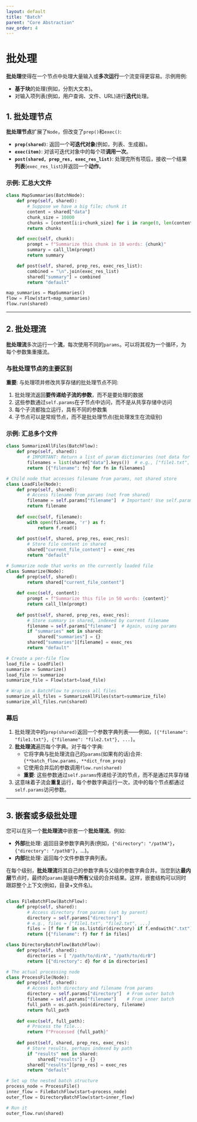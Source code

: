 ```yaml
---
layout: default
title: "Batch"
parent: "Core Abstraction"
nav_order: 4
---
```


# 批处理

**批处理**使得在一个节点中处理大量输入或**多次运行**一个流变得更容易。示例用例:
- **基于块**的处理(例如，分割大文本)。
- 对输入项列表(例如，用户查询、文件、URL)进行**迭代**处理。

## 1. 批处理节点

**批处理节点**扩展了`Node`，但改变了`prep()`和`exec()`:

- **`prep(shared)`**: 返回一个**可迭代对象**(例如，列表、生成器)。
- **`exec(item)`**: 对该可迭代对象中的每个项**调用一次**。
- **`post(shared, prep_res, exec_res_list)`**: 处理完所有项后，接收一个结果**列表**(`exec_res_list`)并返回一个**动作**。


### 示例: 汇总大文件

```python
class MapSummaries(BatchNode):
    def prep(self, shared):
        # Suppose we have a big file; chunk it
        content = shared["data"]
        chunk_size = 10000
        chunks = [content[i:i+chunk_size] for i in range(0, len(content), chunk_size)]
        return chunks

    def exec(self, chunk):
        prompt = f"Summarize this chunk in 10 words: {chunk}"
        summary = call_llm(prompt)
        return summary

    def post(self, shared, prep_res, exec_res_list):
        combined = "\n".join(exec_res_list)
        shared["summary"] = combined
        return "default"

map_summaries = MapSummaries()
flow = Flow(start=map_summaries)
flow.run(shared)
```

---

## 2. 批处理流

**批处理流**多次运行一个**流**，每次使用不同的`params`。可以将其视为一个循环，为每个参数集重播流。

### 与批处理节点的主要区别

**重要**: 与处理项并修改共享存储的批处理节点不同:

1. 批处理流返回**要传递给子流的参数**，而不是要处理的数据
2. 这些参数通过`self.params`在子节点中访问，而不是从共享存储中访问
3. 每个子流都独立运行，具有不同的参数集
4. 子节点可以是常规节点，而不是批处理节点(批处理发生在流级别)

### 示例: 汇总多个文件

```python
class SummarizeAllFiles(BatchFlow):
    def prep(self, shared):
        # IMPORTANT: Return a list of param dictionaries (not data for processing)
        filenames = list(shared["data"].keys())  # e.g., ["file1.txt", "file2.txt", ...]
        return [{"filename": fn} for fn in filenames]

# Child node that accesses filename from params, not shared store
class LoadFile(Node):
    def prep(self, shared):
        # Access filename from params (not from shared)
        filename = self.params["filename"]  # Important! Use self.params, not shared
        return filename
        
    def exec(self, filename):
        with open(filename, 'r') as f:
            return f.read()
            
    def post(self, shared, prep_res, exec_res):
        # Store file content in shared
        shared["current_file_content"] = exec_res
        return "default"

# Summarize node that works on the currently loaded file
class Summarize(Node):
    def prep(self, shared):
        return shared["current_file_content"]
        
    def exec(self, content):
        prompt = f"Summarize this file in 50 words: {content}"
        return call_llm(prompt)
        
    def post(self, shared, prep_res, exec_res):
        # Store summary in shared, indexed by current filename
        filename = self.params["filename"]  # Again, using params
        if "summaries" not in shared:
            shared["summaries"] = {}
        shared["summaries"][filename] = exec_res
        return "default"

# Create a per-file flow
load_file = LoadFile()
summarize = Summarize()
load_file >> summarize
summarize_file = Flow(start=load_file)

# Wrap in a BatchFlow to process all files
summarize_all_files = SummarizeAllFiles(start=summarize_file)
summarize_all_files.run(shared)
```

### 幕后
1. 批处理流中的`prep(shared)`返回一个参数字典列表——例如，`[{"filename": "file1.txt"}, {"filename": "file2.txt"}, ...]`。
2. **批处理流**遍历每个字典。对于每个字典:
   - 它将字典与批处理流自己的`params`(如果有的话)合并:`{**batch_flow.params, **dict_from_prep}`
   - 它使用合并后的参数调用`flow.run(shared)`
   - **重要**: 这些参数通过`self.params`传递给子流的节点，而不是通过共享存储
3. 这意味着子流会**重复**运行，每个参数字典运行一次，流中的每个节点都通过`self.params`访问参数。

---

## 3. 嵌套或多级批处理

您可以在另一个**批处理流**中嵌套一个**批处理流**。例如:
- **外部**批处理: 返回目录参数字典列表(例如，`{"directory": "/pathA"}`，`{"directory": "/pathB"}`，...)。
- **内部**批处理: 返回每个文件参数字典列表。

在每个级别，**批处理流**将其自己的参数字典与父级的参数字典合并。当您到达**最内层**节点时，最终的`params`是链中**所有**父级的合并结果。这样，嵌套结构可以同时跟踪整个上下文(例如，目录+文件名)。

```python

class FileBatchFlow(BatchFlow):
    def prep(self, shared):
        # Access directory from params (set by parent)
        directory = self.params["directory"]
        # e.g., files = ["file1.txt", "file2.txt", ...]
        files = [f for f in os.listdir(directory) if f.endswith(".txt")]
        return [{"filename": f} for f in files]

class DirectoryBatchFlow(BatchFlow):
    def prep(self, shared):
        directories = [ "/path/to/dirA", "/path/to/dirB"]
        return [{"directory": d} for d in directories]

# The actual processing node
class ProcessFile(Node):
    def prep(self, shared):
        # Access both directory and filename from params
        directory = self.params["directory"]  # From outer batch
        filename = self.params["filename"]    # From inner batch
        full_path = os.path.join(directory, filename)
        return full_path
        
    def exec(self, full_path):
        # Process the file...
        return f"Processed {full_path}"
        
    def post(self, shared, prep_res, exec_res):
        # Store results, perhaps indexed by path
        if "results" not in shared:
            shared["results"] = {}
        shared["results"][prep_res] = exec_res
        return "default"

# Set up the nested batch structure
process_node = ProcessFile()
inner_flow = FileBatchFlow(start=process_node)
outer_flow = DirectoryBatchFlow(start=inner_flow)

# Run it
outer_flow.run(shared)
```
